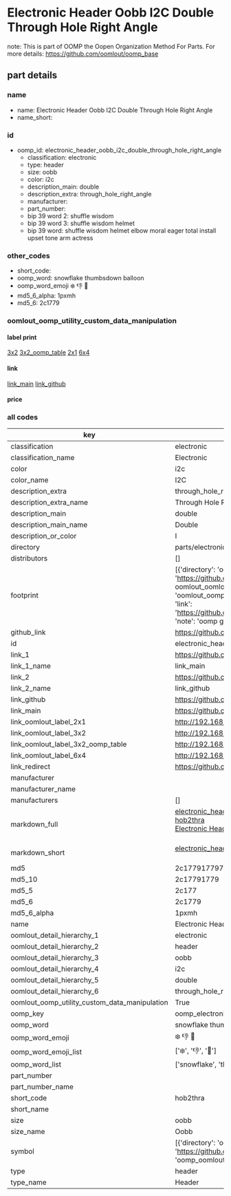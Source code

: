 # Electronic Header Oobb I2C Double Through Hole Right Angle  

note: This is part of OOMP the Oopen Organization Method For Parts. For more details: https://github.com/oomlout/oomp_base

##  part details
  







### name
* name: Electronic Header Oobb I2C Double Through Hole Right Angle
* name_short: 
### id
* oomp_id: electronic_header_oobb_i2c_double_through_hole_right_angle
  * classification: electronic
  * type: header
  * size: oobb
  * color: i2c
  * description_main: double
  * description_extra: through_hole_right_angle
  * manufacturer: 
  * part_number: 
  * bip 39 word 2: shuffle wisdom
  * bip 39 word 3: shuffle wisdom helmet
  * bip 39 word: shuffle wisdom helmet elbow moral eager total install upset tone arm actress

### other_codes
* short_code: 
* oomp_word: snowflake thumbsdown balloon
* oomp_word_emoji :snowflake: :thumbsdown: :balloon:
* md5_6_alpha: 1pxmh
* md5_6: 2c1779






### oomlout_oomp_utility_custom_data_manipulation
#### label print
[3x2](http://192.168.1.245:1112/?label=oomp%201pxmh)
[3x2_oomp_table](http://192.168.1.108:1112/?label=oomp%201pxmh)
[2x1](http://192.168.1.242:1112/?label=oomp%201pxmh)
[6x4](http://192.168.1.55:1112/?label=oomp%201pxmh)    

#### link

[link_main](https://github.com/oomlout/oomlout_oomp_version_1_messy/tree/main/parts/electronic_header_oobb_i2c_double_through_hole_right_angle) [link_github](https://github.com/oomlout/oomlout_oomp_version_1_messy/tree/main/parts/electronic_header_oobb_i2c_double_through_hole_right_angle)                             

#### price







### all codes 
| key | value |  
| --- | --- |  
| classification | electronic |  
| classification_name | Electronic |  
| color | i2c |  
| color_name | I2C |  
| description_extra | through_hole_right_angle |  
| description_extra_name | Through Hole Right Angle |  
| description_main | double |  
| description_main_name | Double |  
| description_or_color | I  |  
| directory | parts/electronic_header_oobb_i2c_double_through_hole_right_angle |  
| distributors | [] |  
| footprint | [{'directory': 'oomlout_oomp_footprint_bot/footprints/oomlout_oomlout_oomp_footprint_templates_oobb_connector_i2c_double//working/working.kicad_mod', 'index': 0, 'link': 'https://github.com/oomlout/oomlout_oomp_footprint_bot/tree/main/foootprntss/oomlout_oomlout_oomp_footprint_templates_oobb_connector_i2c_double', 'note': 'source footprint oomlout_oomlout_oomp_footprint_templates_oobb_connector_i2c_double', 'oomp_key': 'oomp_oomlout_oomlout_oomp_footprint_templates_oobb_connector_i2c_double'}, {'directory': 'oomlout_oomp_footprint_bot/footprints/oomlout_oomlout_oomp_part_footprints_hob2thra_electronic_header_oobb_i2c_double_through_hole_right_angle//working/working.kicad_mod', 'index': 1, 'link': 'https://github.com/oomlout/oomlout_oomp_footprint_bot/tree/main/foootprntss/oomlout_oomlout_oomp_part_footprints_hob2thra_electronic_header_oobb_i2c_double_through_hole_right_angle', 'note': 'oomp generated footprint', 'oomp_key': 'oomp_oomlout_oomlout_oomp_part_footprints_hob2thra_electronic_header_oobb_i2c_double_through_hole_right_angle'}] |  
| github_link | https://github.com/oomlout/oomlout_oomp_part_src/tree/main/parts/electronic_header_oobb_i2c_double_through_hole_right_angle |  
| id | electronic_header_oobb_i2c_double_through_hole_right_angle |  
| link_1 | https://github.com/oomlout/oomlout_oomp_version_1_messy/tree/main/parts/electronic_header_oobb_i2c_double_through_hole_right_angle |  
| link_1_name | link_main |  
| link_2 | https://github.com/oomlout/oomlout_oomp_version_1_messy/tree/main/parts/electronic_header_oobb_i2c_double_through_hole_right_angle |  
| link_2_name | link_github |  
| link_github | https://github.com/oomlout/oomlout_oomp_version_1_messy/tree/main/parts/electronic_header_oobb_i2c_double_through_hole_right_angle |  
| link_main | https://github.com/oomlout/oomlout_oomp_version_1_messy/tree/main/parts/electronic_header_oobb_i2c_double_through_hole_right_angle |  
| link_oomlout_label_2x1 | http://192.168.1.242:1112/?label=oomp%201pxmh |  
| link_oomlout_label_3x2 | http://192.168.1.245:1112/?label=oomp%201pxmh |  
| link_oomlout_label_3x2_oomp_table | http://192.168.1.108:1112/?label=oomp%201pxmh |  
| link_oomlout_label_6x4 | http://192.168.1.55:1112/?label=oomp%201pxmh |  
| link_redirect | https://github.com/oomlout/oomlout_oomp_version_1_messy/tree/main/parts/electronic_header_oobb_i2c_double_through_hole_right_angle |  
| manufacturer |  |  
| manufacturer_name |  |  
| manufacturers | [] |  
| markdown_full | [electronic_header_oobb_i2c_double_through_hole_right_angle](none)<br>[hob2thra](none)<br>[Electronic Header Oobb I2C Double Through Hole Right Angle](none)<br><br> |  
| markdown_short | [electronic_header_oobb_i2c_double_through_hole_right_angle](none)<br><br> |  
| md5 | 2c17791779757cb913c7d472d5ff163b |  
| md5_10 | 2c17791779 |  
| md5_5 | 2c177 |  
| md5_6 | 2c1779 |  
| md5_6_alpha | 1pxmh |  
| name | Electronic Header Oobb I2C Double Through Hole Right Angle |  
| oomlout_detail_hierarchy_1 | electronic |  
| oomlout_detail_hierarchy_2 | header |  
| oomlout_detail_hierarchy_3 | oobb |  
| oomlout_detail_hierarchy_4 | i2c |  
| oomlout_detail_hierarchy_5 | double |  
| oomlout_detail_hierarchy_6 | through_hole_right_angle |  
| oomlout_oomp_utility_custom_data_manipulation | True |  
| oomp_key | oomp_electronic_header_oobb_i2c_double_through_hole_right_angle |  
| oomp_word | snowflake thumbsdown balloon |  
| oomp_word_emoji | :snowflake: :thumbsdown: :balloon: |  
| oomp_word_emoji_list | [':snowflake:', ':thumbsdown:', ':balloon:'] |  
| oomp_word_list | ['snowflake', 'thumbsdown', 'balloon'] |  
| part_number |  |  
| part_number_name |  |  
| short_code | hob2thra |  
| short_name |  |  
| size | oobb |  
| size_name | Oobb |  
| symbol | [{'directory': 'oomlout_oomp_symbol_bot/symbols/oomlout_oomlout_oomp_part_templates_oobb_connector_i2c_double//working/working.kicad_sym', 'index': 0, 'link': 'https://github.com/oomlout/oomlout_oomp_symbol_bot/tree/main/symbols/oomlout_oomlout_oomp_part_templates_oobb_connector_i2c_double', 'oomp_key': 'oomp_oomlout_oomlout_oomp_part_templates_oobb_connector_i2c_double'}] |  
| type | header |  
| type_name | Header |  
